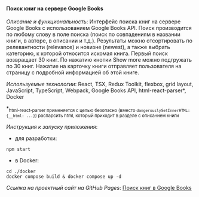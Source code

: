 #### Поиск книг на сервере Google Books

*Описание и функциональность*: Интерфейс поиска книг на сервере Google Books с использованием Google Books API. Поиск производится по любому слову в поле поиска (поиск по совпадениям в названии книги, в авторе, в описании и т.д.). Результаты можно отсортировать по релевантности (relevance) и новизне (newest), а также выбрать категорию, к которой относится искомая книга. Первый поиск возвращает 30 книг. По нажатию кнопки Show more можно подгружать по 30 книг. Нажатие на карточку книги отправляет пользователя на страницу с подробной информацией об этой книге.

*Используемые технологии*: React, TSX, Redux Toolkit, flexbox, grid layout, JavaScript, TypeScript, Webpack, Google Books API, html-react-parser*, Docker

*<sub>html-react-parser применяется с целью безопасно (вместо `dangerouslySetInnerHTML: {__html: ...}`) распарсить html, который приходит в разделе с описанием книги</sub>

*Инструкция к запуску приложения*:
- для разработки:
```shell
npm start
```
- в Docker:
```shell
cd ./docker
docker compose build & docker compose up -d
```
*Ссылка на проектный сайт на GitHub Pages*: [Поиск книг в Google Books]()


